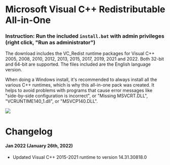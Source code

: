 # Microsoft Visual C++ Redistributable All-in-One

### Instruction: Run the included `install.bat` with admin privileges (right click, "Run as administrator")

The download includes the VC_Redist runtime packages for Visual C++ 2005, 2008, 2010, 2012, 2013, 2015, 2017, 2019, 2021 and 2022. Both 32-bit and 64-bit are supported. The files included are the English language version.

When doing a Windows install, it's recommended to always install all the various C++ runtimes, which is why this all-in-one pack was created. It helps to avoid problems with programs that cause error messages like "side-by-side configuration is incorrect", or "Missing MSVCRT.DLL", "VCRUNTIME140_1.dll", or "MSVCP140.DLL".

<img src="https://raw.githubusercontent.com/nguyendang-dat/cpp-redistributable-AIO/main/img/files.png">

# Changelog

#### Jan 2022 (January 26th, 2022)
* Updated Visual C++ 2015-2021 runtime to version 14.31.30818.0
